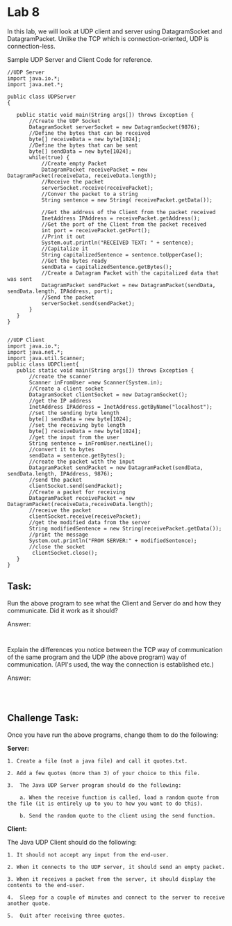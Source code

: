 # Lab 8

In this lab, we will look at UDP client and server using DatagramSocket and DatagramPacket. Unlike the TCP which is connection-oriented, UDP is connection-less.
 
Sample UDP Server and Client Code for reference. 

 ```
//UDP Server
import java.io.*;
import java.net.*;
 
public class UDPServer
{
 
    public static void main(String args[]) throws Exception {
        //Create the UDP Socket
        DatagramSocket serverSocket = new DatagramSocket(9876);
        //Define the bytes that can be received
        byte[] receiveData = new byte[1024];
        //Define the bytes that can be sent
        byte[] sendData = new byte[1024];
        while(true) {
            //Create empty Packet
            DatagramPacket receivePacket = new DatagramPacket(receiveData, receiveData.length);
            //Receive the packet
            serverSocket.receive(receivePacket);
            //Conver the packet to a string
            String sentence = new String( receivePacket.getData());
           
            //Get the address of the Client from the packet received
            InetAddress IPAddress = receivePacket.getAddress();
            //Get the port of the Client from the packet received
            int port = receivePacket.getPort();
            //Print it out
            System.out.println("RECEIVED TEXT: " + sentence);
            //Capitalize it
            String capitalizedSentence = sentence.toUpperCase();
            //Get the bytes ready
            sendData = capitalizedSentence.getBytes();
            //Create a Datagram Packet with the capitalized data that was sent
            DatagramPacket sendPacket = new DatagramPacket(sendData, sendData.length, IPAddress, port);
            //Send the packet
            serverSocket.send(sendPacket);
        }
    }
}
```
 
 
 ```

//UDP Client
import java.io.*;
import java.net.*;
import java.util.Scanner;
public class UDPClient{
    public static void main(String args[]) throws Exception {  
        //create the scanner   
        Scanner inFromUser =new Scanner(System.in);
        //Create a client socket
        DatagramSocket clientSocket = new DatagramSocket();
        //get the IP address
        InetAddress IPAddress = InetAddress.getByName("localhost");
        //set the sending byte length
        byte[] sendData = new byte[1024];
        //set the receiving byte length
        byte[] receiveData = new byte[1024];
        //get the input from the user
        String sentence = inFromUser.nextLine();
        //convert it to bytes
        sendData = sentence.getBytes();
        //create the packet with the input
        DatagramPacket sendPacket = new DatagramPacket(sendData, sendData.length, IPAddress, 9876);
        //send the packet
        clientSocket.send(sendPacket);
        //Create a packet for receiving
        DatagramPacket receivePacket = new DatagramPacket(receiveData,receiveData.length);
        //receive the packet
        clientSocket.receive(receivePacket);
        //get the modified data from the server
        String modifiedSentence = new String(receivePacket.getData());
        //print the message
        System.out.println("FROM SERVER:" + modifiedSentence);
        //close the socket
         clientSocket.close();
    }
}
 
 ```
 
## Task: 

Run the above program to see what the Client and Server do and how they communicate. Did it work as it should?

Answer:
```


```


Explain the differences you notice between the TCP way of communication of the same program and the UDP (the above program) way of communication. (API's used, the way the connection is established etc.) 

Answer:
```



```




## Challenge Task: 

Once you have run the above programs, change them to do the following:
 
**Server:**

	1. Create a file (not a java file) and call it quotes.txt.
  
	2. Add a few quotes (more than 3) of your choice to this file.
  
	3.  The Java UDP Server program should do the following:
  
		a. When the receive function is called, load a random quote from the file (it is entirely up to you to how you want to do this).
    
		b. Send the random quote to the client using the send function.
 
**Client:**

The Java UDP Client should do the following:

	1. It should not accept any input from the end-user.
  
	2. When it connects to the UDP server, it should send an empty packet.
  
	3. When it receives a packet from the server, it should display the contents to the end-user.
  
	4.  Sleep for a couple of minutes and connect to the server to receive another quote.
  
	5.  Quit after receiving three quotes.

